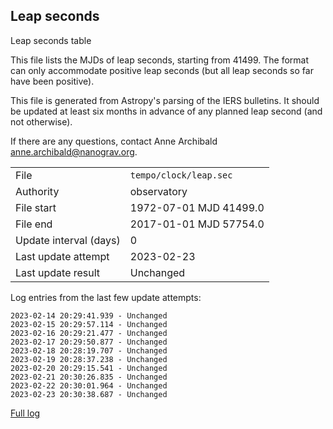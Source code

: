 
## Leap seconds

Leap seconds table

This file lists the MJDs of leap seconds, starting from 41499.
The format can only accommodate positive leap seconds (but all
leap seconds so far have been positive).

This file is generated from Astropy's parsing of the IERS
bulletins. It should be updated at least six months in advance
of any planned leap second (and not otherwise).

If there are any questions, contact Anne Archibald
<anne.archibald@nanograv.org>.

|     |     |
|:--- |:--- |
| File | `tempo/clock/leap.sec` |
| Authority | observatory |
| File start | 1972-07-01 MJD 41499.0 |
| File end | 2017-01-01 MJD 57754.0 |
| Update interval (days) | 0 |
| Last update attempt | 2023-02-23 |
| Last update result | Unchanged |

Log entries from the last few update attempts:
```
2023-02-14 20:29:41.939 - Unchanged
2023-02-15 20:29:57.114 - Unchanged
2023-02-16 20:29:21.477 - Unchanged
2023-02-17 20:29:50.877 - Unchanged
2023-02-18 20:28:19.707 - Unchanged
2023-02-19 20:28:37.238 - Unchanged
2023-02-20 20:29:15.541 - Unchanged
2023-02-21 20:30:26.835 - Unchanged
2023-02-22 20:30:01.964 - Unchanged
2023-02-23 20:30:38.687 - Unchanged
```
[Full log](https://raw.githubusercontent.com/ipta/pulsar-clock-corrections/main/log/tempo/clock/leap.sec.log)
